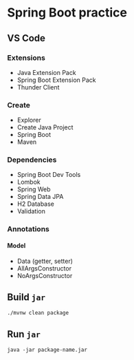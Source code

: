 # Spring Boot practice

## VS Code
### Extensions
- Java Extension Pack
- Spring Boot Extension Pack
- Thunder Client
### Create
- Explorer
- Create Java Project
- Spring Boot
- Maven
### Dependencies
- Spring Boot Dev Tools
- Lombok
- Spring Web
- Spring Data JPA
- H2 Database
- Validation
### Annotations
#### Model
- Data (getter, setter)
- AllArgsConstructor
- NoArgsConstructor
## Build `jar`
```
./mvnw clean package
```
## Run `jar`
```
java -jar package-name.jar
```
